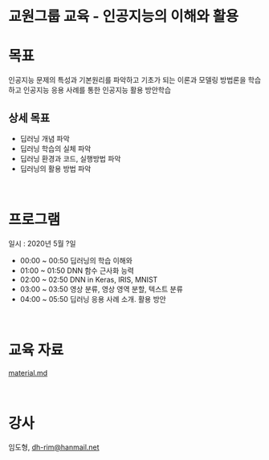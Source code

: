 # 교원그룹 교육 - 인공지능의 이해와 활용

# 목표

인공지능 문제의 특성과 기본원리를 파악하고 기초가 되는 이론과 모델링 방법론을 학습하고 인공지능 응용 사례를 통한 인공지능 활용 방안학습

## 상세 목표

- 딥러닝 개념 파악
- 딥러닝 학습의 실체 파악
- 딥러닝 환경과 코드, 실행방법 파악
- 딥러닝의 활용 방법 파악

<br>

# 프로그램

일시 : 2020년 5월 ?일

- 00:00 ~ 00:50 딥러닝의 학습 이해와
- 01:00 ~ 01:50 DNN 함수 근사화 능력
- 02:00 ~ 02:50 DNN in Keras, IRIS, MNIST
- 03:00 ~ 03:50 영상 분류, 영상 영역 분할, 텍스트 분류
- 04:00 ~ 05:50 딥러닝 응용 사례 소개. 활용 방안


<br>

# 교육 자료

[material.md](material.md)


<br>

# 강사

임도형, dh-rim@hanmail.net




